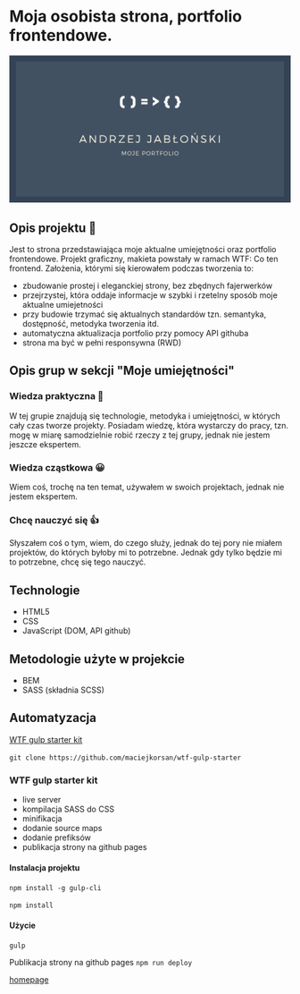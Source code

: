 # Moja osobista strona, portfolio frontendowe.
![screenshot project](src/assets/img/cover.png)
## Opis projektu 🚀
Jest to strona przedstawiająca moje aktualne umiejętności oraz portfolio frontendowe. Projekt graficzny, makieta powstały w ramach WTF: Co ten frontend. Założenia, którymi się kierowałem podczas tworzenia to:
- zbudowanie prostej i eleganckiej strony, bez zbędnych fajerwerków
- przejrzystej, która oddaje informacje w szybki i rzetelny sposób moje aktualne umiejetności
- przy budowie trzymać się aktualnych standardów tzn. semantyka, dostępność, metodyka tworzenia itd.
- automatyczna aktualizacja portfolio przy pomocy API githuba
- strona ma być w pełni responsywna (RWD)
## Opis grup w sekcji "Moje umiejętności"
### Wiedza praktyczna 💪
W tej grupie znajdują się technologie, metodyka i umiejętności, w których cały czas tworze projekty. Posiadam wiedzę, która wystarczy do pracy, tzn. mogę w miarę samodzielnie robić rzeczy z tej grupy, jednak nie jestem jeszcze ekspertem.
### Wiedza cząstkowa 😀
Wiem coś, trochę na ten temat, używałem w swoich projektach, jednak nie jestem ekspertem.
### Chcę nauczyć się 👍
Słyszałem coś o tym, wiem, do czego służy, jednak do tej pory nie miałem projektów, do których byłoby mi to potrzebne. Jednak gdy tylko będzie mi to potrzebne, chcę się tego nauczyć.
## Technologie
- HTML5
- CSS
- JavaScript (DOM, API github)
## Metodologie użyte w projekcie
- BEM
- SASS (składnia SCSS)
## Automatyzacja
[WTF gulp starter kit](https://github.com/maciejkorsan/wtf-gulp-starter)

`git clone https://github.com/maciejkorsan/wtf-gulp-starter`
### WTF gulp starter kit
- live server
- kompilacja SASS do CSS
- minifikacja
- dodanie source maps
- dodanie prefiksów
- publikacja strony na github pages
#### Instalacja projektu

`npm install -g gulp-cli`

`npm install`

#### Użycie

`gulp`

Publikacja strony na github pages `npm run deploy`

[homepage](https://andrzej-jablonski-project.github.io/)
